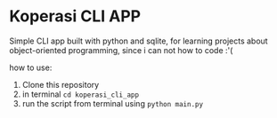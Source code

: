 # Koperasi CLI APP
Simple CLI app built with python and sqlite, for learning projects about object-oriented programming, since i can not how to code :'(

how to use:

  1. Clone this repository
  2. in terminal `cd koperasi_cli_app`
  2. run the script from terminal using `python main.py`
